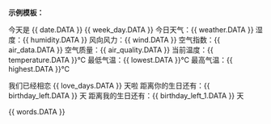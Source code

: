 **示例模板：**

今天是 {{ date.DATA }} {{ week_day.DATA }}
今日天气：{{ weather.DATA }}
湿度：{{ humidity.DATA }}
风向风力：{{ wind.DATA }}
空气指数：{{ air_data.DATA }}
空气质量：{{ air_quality.DATA }}
当前温度：{{ temperature.DATA }}℃
最低气温：{{ lowest.DATA }}℃
最高气温：{{ highest.DATA }}℃

我们已经相恋 {{ love_days.DATA }} 天啦
距离你的生日还有：{{ birthday_left.DATA }} 天
距离我的生日还有：{{ birthday_left_1.DATA }} 天

{{ words.DATA }}
